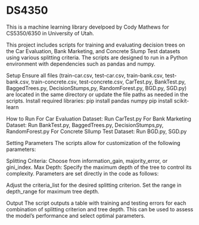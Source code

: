 # DS4350
This is a machine learning library develpoed by Cody Mathews for CS5350/6350 in University of Utah.

This project includes scripts for training and evaluating decision trees on the Car Evaluation, Bank Marketing, and Concrete Slump Test datasets using various splitting criteria. The scripts are designed to run in a Python environment with dependencies such as pandas and numpy.

Setup
Ensure all files (train-car.csv, test-car.csv, train-bank.csv, test-bank.csv, train-concrete.csv, test-concrete.csv, CarTest.py, BankTest.py, BaggedTrees.py, DecisionStumps,py, RandomForest.py, BGD.py, SGD.py) are located in the same directory or update the file paths as needed in the scripts.
Install required libraries:
pip install pandas numpy
pip install scikit-learn

How to Run
For Car Evaluation Dataset: Run CarTest.py
For Bank Marketing Dataset: Run BankTest.py, BaggedTrees.py, DecisionStumps,py, RandomForest.py
For Concrete Sllump Test Dataset: Run BGD.py, SGD.py

Setting Parameters
The scripts allow for customization of the following parameters:

Splitting Criteria: Choose from information_gain, majority_error, or gini_index.
Max Depth: Specify the maximum depth of the tree to control its complexity.
Parameters are set directly in the code as follows:

Adjust the criteria_list for the desired splitting criterion.
Set the range in depth_range for maximum tree depth.

Output
The script outputs a table with training and testing errors for each combination of splitting criterion and tree depth. This can be used to assess the model’s performance and select optimal parameters.
